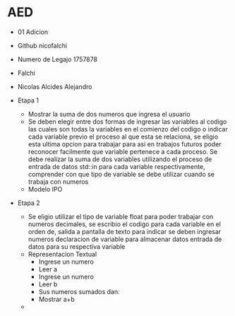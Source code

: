 
# AED 
 
* 01 Adicion
* Github nicofalchi
* Numero de Legajo 1757878
* Falchi 
* Nicolas Alcides Alejandro
* Etapa 1
   * Mostrar la suma de dos numeros que ingresa el usuario
   * Se deben elegir entre dos formas de ingresar las variables al codigo las cuales son todas la variables en el comienzo del codigo o indicar cada variable previo el proceso al que esta se relaciona, se eligio esta ultima opcion para trabajar para asi en trabajos futuros poder reconocer facilmente que variable pertenece a cada proceso. Se debe realizar la suma de dos variables utilizando el proceso de entrada de datos std::in para cada variable respectivamente, comprender con que tipo de variable se debe utilizar cuando se trabaja con numeros 
   * Modelo IPO 

* Etapa 2 
  * Se eligio utilizar el tipo de variable float para poder trabajar con numeros decimales, se escribio el codigo para cada variable en el orden de, salida a pantalla de texto para indicar se deben ingresar numeros declaracion de variable para almacenar datos entrada de datos para su respectiva variable   
  * Representacion Textual 
    - Ingrese un numero
    - Leer a
    - Ingrese un numero
    - Leer b
    - Sus numeros sumados dan:
    - Mostrar a+b 
  *   